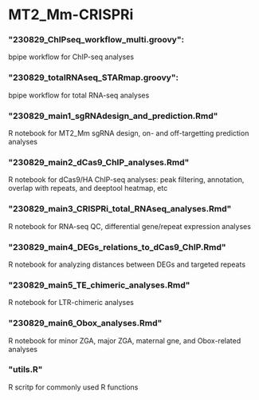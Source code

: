 # MT2_Mm-CRISPRi

### "230829_ChIPseq_workflow_multi.groovy": 

  bpipe workflow for ChIP-seq analyses

### "230829_totalRNAseq_STARmap.groovy": 

  bpipe workflow for total RNA-seq analyses

### "230829_main1_sgRNAdesign_and_prediction.Rmd"

  R notebook for MT2_Mm sgRNA design, on- and off-targetting prediction analyses

### "230829_main2_dCas9_ChIP_analyses.Rmd"

  R notebook for dCas9/HA ChIP-seq analyses: peak filtering, annotation, overlap with repeats, and deeptool heatmap, etc

### "230829_main3_CRISPRi_total_RNAseq_analyses.Rmd"

  R notebook for RNA-seq QC, differential gene/repeat expression analyses

### "230829_main4_DEGs_relations_to_dCas9_ChIP.Rmd"

  R notebook for analyzing distances between DEGs and targeted repeats

### "230829_main5_TE_chimeric_analyses.Rmd"

  R notebook for LTR-chimeric analyses

### "230829_main6_Obox_analyses.Rmd"

  R notebook for minor ZGA, major ZGA, maternal gne, and Obox-related analyses

### "utils.R"

  R scritp for commonly used R functions
  

